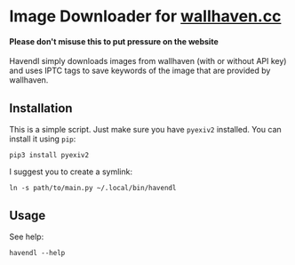 # Image Downloader for [wallhaven.cc](https://wallhaven.cc)
#### Please don't misuse this to put pressure on the website
Havendl simply downloads images from wallhaven (with or without API key) and uses IPTC tags to save keywords of the image that are provided by wallhaven.

## Installation
This is a simple script. Just make sure you have `pyexiv2` installed. You can install it using `pip`:

```pip3 install pyexiv2```

I suggest you to create a symlink:

```ln -s path/to/main.py ~/.local/bin/havendl```

## Usage
See help:

```havendl --help```